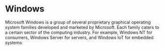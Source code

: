 # Windows

Microsoft Windows is a group of several proprietary graphical operating system families developed and marketed by Microsoft. Each family caters to a certain sector of the computing industry. For example, Windows NT for consumers, Windows Server for servers, and Windows IoT for embedded systems